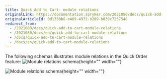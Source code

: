 ```yaml
---
title: Quick Add to Cart- module relations
originalLink: https://documentation.spryker.com/2021080/docs/quick-add-to-cart-module-relations
originalArticleId: 0d1350b8-e489-4972-b289-b839c7257548
redirect_from:
  - /2021080/docs/quick-add-to-cart-module-relations
  - /2021080/docs/en/quick-add-to-cart-module-relations
  - /docs/quick-add-to-cart-module-relations
  - /docs/en/quick-add-to-cart-module-relations
---
```


The following schemas illustrates module relations in the Quick Order feature:
![Module relations schema](https://spryker.s3.eu-central-1.amazonaws.com/docs/Features/Shopping+Cart/Cart/Quick+Order/Quick+Order+Feature+Overview/quick-add-to-cart-2-modules.png){height="" width=""}

![Module relations schema](https://spryker.s3.eu-central-1.amazonaws.com/docs/Features/Shopping+Cart/Cart/Quick+Order/Quick+Order+Feature+Overview/file-upload-form-module-schema.png){height="" width=""}
